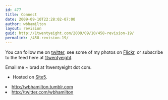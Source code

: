 ```yaml
---
id: 477
title: Connect
date: 2009-09-10T22:28:02-07:00
author: wbhamilton
layout: revision
guid: http://1twentyeight.com/2009/09/10/458-revision-19/
permalink: /458-revision-19/
---
```

You can follow me on [twitter](http://twitter.com/wbhamilton), see some of my photos on [Flickr](http://www.flickr.com/photos/thehuddle/), or subscribe to the feed here at [1twentyeight](http://feeds2.feedburner.com/1twentyeight).

Email me ~ brad <span class="low">at</span> 1twentyeight <span class="low">dot</span> com.

  * Hosted <span class="low">on</span> [Site5](http://www.site5.com/in.php?id=17679 "Great Hosting").
<li id="connect" class="tumblr32">
  <a href="http://wbhamilton.tumblr.com">http://wbhamilton.tumblr.com</a>
</li>
<li id="connect" class="twitter32">
  <a href="http://twitter.com/wbhamilton">http://twitter.com/wbhamilton</a>
</li>